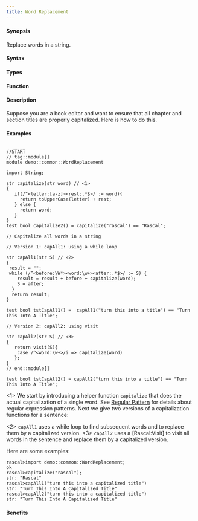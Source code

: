 ```yaml
---
title: Word Replacement
---
```


#### Synopsis

Replace words in a string.

#### Syntax

#### Types

#### Function

#### Description

Suppose you are a book editor and want to ensure that all chapter
and section titles are properly capitalized. Here is how to do this. 

#### Examples


```rascal

//START
// tag::module[]
module demo::common::WordReplacement

import String;

str capitalize(str word) // <1>
{
   if(/^<letter:[a-z]><rest:.*$>/ := word){
     return toUpperCase(letter) + rest;
   } else {
     return word;
   }
}
test bool capitalize2() = capitalize("rascal") == "Rascal";

// Capitalize all words in a string

// Version 1: capAll1: using a while loop

str capAll1(str S) // <2>
{
 result = "";
 while (/^<before:\W*><word:\w+><after:.*$>/ := S) { 
    result = result + before + capitalize(word);
    S = after;
  }
  return result;
}

test bool tstCapAll1() =  capAll1("turn this into a title") == "Turn This Into A Title";

// Version 2: capAll2: using visit

str capAll2(str S) // <3>
{
   return visit(S){
   	case /^<word:\w+>/i => capitalize(word)
   };
}
// end::module[]

test bool tstCapAll2() = capAll2("turn this into a title") == "Turn This Into A Title";

```

                
<1> We start by introducing a helper function `capitalize` that does the actual capitalization of a single word.
    See [Regular Pattern](/docs//Rascal/Patterns/Regular) for details about regular expression patterns.
    Next we give two versions of a capitalization functions for a sentence:

<2> `capAll1` uses a while loop to find subsequent words and to replace them by a capitalized version.
<3> `capAll2` uses a [Rascal:Visit] to visit all words in the sentence and replace them by a capitalized version.


Here are some examples:


```rascal-shell
rascal>import demo::common::WordReplacement;
ok
rascal>capitalize("rascal");
str: "Rascal"
rascal>capAll1("turn this into a capitalized title")
str: "Turn This Into A Capitalized Title"
rascal>capAll2("turn this into a capitalized title")
str: "Turn This Into A Capitalized Title"
```

#### Benefits


